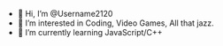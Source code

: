 - 👋 Hi, I’m @Username2120
- 👀 I’m interested in Coding, Video Games, All that jazz.
- 🌱 I’m currently learning JavaScript/C++
